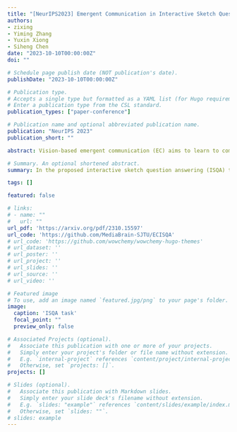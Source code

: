```yaml
---
title: "[NeurIPS2023] Emergent Communication in Interactive Sketch Question Answering"
authors:
- zixing
- Yiming Zhang
- Yuxin Xiong
- Siheng Chen
date: "2023-10-10T00:00:00Z"
doi: ""

# Schedule page publish date (NOT publication's date).
publishDate: "2023-10-10T00:00:00Z"

# Publication type.
# Accepts a single type but formatted as a YAML list (for Hugo requirements).
# Enter a publication type from the CSL standard.
publication_types: ["paper-conference"]

# Publication name and optional abbreviated publication name.
publication: "NeurIPS 2023"
publication_short: ""

abstract: Vision-based emergent communication (EC) aims to learn to communicate through sketches and demystify the evolution of human communication. Ironically, previous works neglect multi-round interaction, which is indispensable in human commu- nication. To fill this gap, we first introduce a novel Interactive Sketch Question Answering (ISQA) task, where two collaborative players are interacting through sketches to answer a question about an image. To accomplish this task, we design a new and efficient interactive EC system, which can achieve an effective balance among three evaluation factors, including the question answering accuracy, drawing complexity and human interpretability. Our experimental results demonstrate that multi-round interactive mechanism facilitates targeted and efficient communication between intelligent agents.

# Summary. An optional shortened abstract.
summary: In the proposed interactive sketch question answering (ISQA) task, two collaborative players are interacting to answer a question about an image. This task emphasizes multi-round interaction, which is essential in daily human communication.

tags: []

featured: false

# links:
# - name: ""
#   url: ""
url_pdf: 'https://arxiv.org/pdf/2310.15597'
url_code: 'https://github.com/MediaBrain-SJTU/ECISQA'
# url_code: 'https://github.com/wowchemy/wowchemy-hugo-themes'
# url_dataset: ''
# url_poster: ''
# url_project: ''
# url_slides: ''
# url_source: ''
# url_video: ''

# Featured image
# To use, add an image named `featured.jpg/png` to your page's folder. 
image:
  caption: 'ISQA task'
  focal_point: ""
  preview_only: false

# Associated Projects (optional).
#   Associate this publication with one or more of your projects.
#   Simply enter your project's folder or file name without extension.
#   E.g. `internal-project` references `content/project/internal-project/index.md`.
#   Otherwise, set `projects: []`.
projects: []

# Slides (optional).
#   Associate this publication with Markdown slides.
#   Simply enter your slide deck's filename without extension.
#   E.g. `slides: "example"` references `content/slides/example/index.md`.
#   Otherwise, set `slides: ""`.
# slides: example
---
```

<!-- 
{{% callout note %}}
Click the *Cite* button above to demo the feature to enable visitors to import publication metadata into their reference management software.
{{% /callout %}}

{{% callout note %}}
Create your slides in Markdown - click the *Slides* button to check out the example.
{{% /callout %}}

Add the publication's **full text** or **supplementary notes** here. You can use rich formatting such as including [code, math, and images](https://wowchemy.com/docs/content/writing-markdown-latex/). -->
